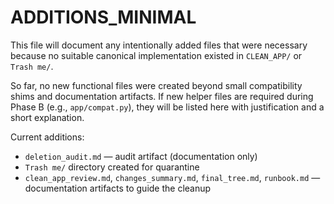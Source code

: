 # ADDITIONS_MINIMAL

This file will document any intentionally added files that were necessary because no suitable canonical implementation existed in `CLEAN_APP/` or `Trash me/`.

So far, no new functional files were created beyond small compatibility shims and documentation artifacts. If new helper files are required during Phase B (e.g., `app/compat.py`), they will be listed here with justification and a short explanation.

Current additions:
- `deletion_audit.md` — audit artifact (documentation only)
- `Trash me/` directory created for quarantine
- `clean_app_review.md`, `changes_summary.md`, `final_tree.md`, `runbook.md` — documentation artifacts to guide the cleanup
